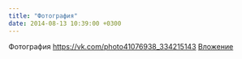 ```yaml
---
title: "Фотография"
date: 2014-08-13 10:39:00 +0300
---
```


Фотография
<a class="vk-attach" href="https://vk.com/photo41076938_334215143">https://vk.com/photo41076938_334215143</a>
<a class="vk-attach" href="https://vk.com/photo41076938_334215143">Вложение</a>
